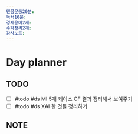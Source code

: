 ```yaml
---
맨몸운동20분: 
독서10분: 
경제용어2개: 
수학정리2개: 
감사노트: 
---
```


# Day planner




## TODO 

- [ ] #todo #ds MI 5개 케이스 CF 결과 정리해서 보여주기 
- [ ] #todo #ds XAI 한 것들 정리하기 
## NOTE
